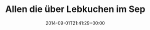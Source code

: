 ---
retweeted: false
source: <a href="http://mvilla.it/fenix" rel="nofollow">Fenix for Android</a>
entities:
  user_mentions:
  - name: Florian Gilcher (@skade@hachyderm.io)
    screen_name: Argorak
    indices:
    - '57'
    - '65'
    id_str: '27227212'
    id: '27227212'
  urls: []
  symbols: []
  media:
  - expanded_url: https://twitter.com/bascht/status/506557481246793730/photo/1
    indices:
    - '88'
    - '110'
    url: http://t.co/tSyY3DChnb
    media_url: http://pbs.twimg.com/media/BwenWEdIUAAgDjf.jpg
    id_str: '506557480697352192'
    id: '506557480697352192'
    media_url_https: https://pbs.twimg.com/media/BwenWEdIUAAgDjf.jpg
    sizes:
      thumb:
        w: '150'
        h: '150'
        resize: crop
      medium:
        w: '679'
        h: '1200'
        resize: fit
      large:
        w: '760'
        h: '1344'
        resize: fit
      small:
        w: '385'
        h: '680'
        resize: fit
    type: photo
    display_url: pic.twitter.com/tSyY3DChnb
  hashtags: []
display_text_range:
- '0'
- '110'
favorite_count: '0'
id_str: '506557481246793730'
truncated: false
retweet_count: '1'
id: '506557481246793730'
possibly_sensitive: false
created_at: Mon Sep 01 21:41:29 +0000 2014
favorited: false
full_text: Allen die über Lebkuchen im September schimpfen, ist der [@Argorak](https://twitter.com/Argorak)
  einen Schritt voraus.
lang: de
extended_entities:
  media:
  - expanded_url: https://twitter.com/bascht/status/506557481246793730/photo/1
    indices:
    - '88'
    - '110'
    url: http://t.co/tSyY3DChnb
    media_url: http://pbs.twimg.com/media/BwenWEdIUAAgDjf.jpg
    id_str: '506557480697352192'
    id: '506557480697352192'
    media_url_https: https://pbs.twimg.com/media/BwenWEdIUAAgDjf.jpg
    sizes:
      thumb:
        w: '150'
        h: '150'
        resize: crop
      medium:
        w: '679'
        h: '1200'
        resize: fit
      large:
        w: '760'
        h: '1344'
        resize: fit
      small:
        w: '385'
        h: '680'
        resize: fit
    type: photo
    display_url: pic.twitter.com/tSyY3DChnb
tags:
- pesos:twitter
date: '2014-09-01T21:41:29+00:00'
src: https://twitter.com/bascht/status/506557481246793730
original_url: https://twitter.com/bascht/status/506557481246793730
type: twitter_tweet
media_url: https://img.bascht.com/twitter/pbs.twimg.com/media/BwenWEdIUAAgDjf.jpg
text: Allen die über Lebkuchen im September schimpfen, ist der [@Argorak](https://twitter.com/Argorak)
  einen Schritt voraus.
title: Allen die über Lebkuchen im Sep

---